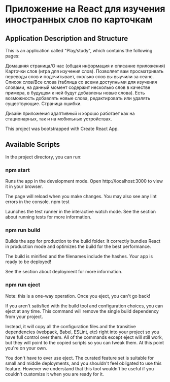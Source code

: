 # Приложение на React для изучения иностранных слов по карточкам

## Application Description and Structure

This is an application called "Play/study", which contains the following pages:

Домашняя страница/О нас (общая информация и описание приложения)
Карточки слов (игра для изучения слов). Позволяет вам просматривать переводы слов и подсчитывает, сколько слов вы выучили за сеанс.
Список слов/Все слова (таблица со всеми доступными для изучения словами, на данный момент содержит несколько слов в качестве примера, в будущем к ней будут добавлены новые слова). Есть возможность добавлять новые слова, редактировать или удалять существующие.
Страница ошибки.

Дизайн приложения адаптивный и хорошо работает как на стационарных, так и на мобильных устройствах.

This project was bootstrapped with Create React App.

## Available Scripts

In the project directory, you can run:

### npm start

Runs the app in the development mode.
Open http://localhost:3000 to view it in your browser.

The page will reload when you make changes.
You may also see any lint errors in the console.
npm test

Launches the test runner in the interactive watch mode.
See the section about running tests for more information.

### npm run build

Builds the app for production to the build folder.
It correctly bundles React in production mode and optimizes the build for the best performance.

The build is minified and the filenames include the hashes.
Your app is ready to be deployed!

See the section about deployment for more information.

### npm run eject

Note: this is a one-way operation. Once you eject, you can't go back!

If you aren't satisfied with the build tool and configuration choices, you can eject at any time. This command will remove the single build dependency from your project.

Instead, it will copy all the configuration files and the transitive dependencies (webpack, Babel, ESLint, etc) right into your project so you have full control over them. All of the commands except eject will still work, but they will point to the copied scripts so you can tweak them. At this point you're on your own.

You don't have to ever use eject. The curated feature set is suitable for small and middle deployments, and you shouldn't feel obligated to use this feature. However we understand that this tool wouldn't be useful if you couldn't customize it when you are ready for it.
